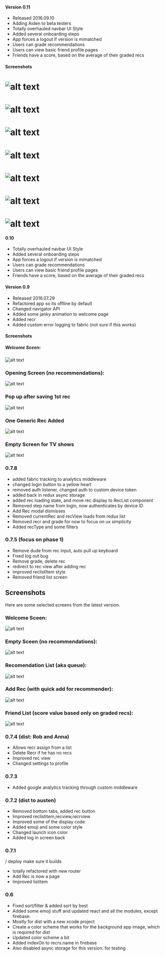 #### Version 0.11
- Released 2016.09.10
- Adding Aiden to beta testers
- Totally overhauled navbar UI Style
- Added several onboarding steps
- App forces a logout if version is mimatched
- Users can grade recommendations
- Users can view basic friend profile pages
- Friends have a score, based on the average of their graded recs

#### Screenshots

# ![alt text][welcome]
# ![alt text][empty]
# ![alt text][add]
# ![alt text][popup]
# ![alt text][list]
# ![alt text][rec]
# ![alt text][recr]

[welcome]: https://i.imgur.com/ZGOxN3A.png "Welcome Screen"
[empty]: https://i.imgur.com/M19oiwt.png "Empty Screen"
[add]: https://i.imgur.com/FrpA1P0.png "Add Rec"
[popup]: https://i.imgur.com/xCWU6XS.png "Popup"
[list]: https://i.imgur.com/3qlhbHF.png "Rec List"
[rec]: https://i.imgur.com/FEwOGvG.png "Rec View"
[recr]: https://i.imgur.com/dfDGREm.png "Recr View"

#### 0.10
- Totally overhauled navbar UI Style
- Added several onboarding steps
- App forces a logout if version is mimatched
- Users can grade recommendations
- Users can view basic friend profile pages
- Friends have a score, based on the average of their graded recs

#### Version 0.9
- Released 2016.07.29
- Refactored app so its offline by default
- Changed navigator API
- Added some janky animation to welcome page
- Added recr
- Added custom error logging to fabric (not sure if this works)

#### Screenshots

##### Welcome Sceen:
![alt text][welcome]
### Opening Screen (no recommendations):
![alt text][empty]
### Pop up after saving 1st rec
![alt text][first popup]
### One Generic Rec Added
![alt text][rec added]
### Empty Screen for TV shows
![alt text][empty tv list]

[welcome]: https://i.imgur.com/QxLSRpB.png "Welcome Screen"
[empty]: https://i.imgur.com/tcSGj5s.png "Empty Screen"
[first popup]: https://i.imgur.com/w8kfeiL.png "Popup"
[list]: https://i.imgur.com/bTAd5Ib.png "Rec List"
[rec added]: https://i.imgur.com/8DaqHMH.png "Rec Added"
[empty tv list]: https://i.imgur.com/nmfn4vo.png "Empty List"


### 0.7.8
 - added fabric tracking to analytics middleware
 - changed login button to a yellow heart
 - removed auth listener, changed auth to custom device token
 - added back in redux async storage
 - added rec loading state, and move rec display to RecList component
 - Removed step name from login, now authenticates by device ID
 - Add Rec modal dismisses
 - Removed currentRec and recView loads from redux list
 - Removed recr and grade for now to focus on ux simplicity
 - Added recType and some filters

### 0.7.5 (focus on phase 1)
 - Remove dude from rec input, auto pull up keyboard
 - Fixed log out bug
 - Remove grade, delete rec
 - redirect to rec view after adding rec
 - improved reclistItem style
 - Removed friend list screen

 ## Screenshots
Here are some selected screens from the latest version.
### Welcome Sceen:
![alt text][welcome]

### Empty Sceen (no recommendations):
![alt text][empty]

### Recomendation List (aka queue):
![alt text][list]

### Add Rec (with quick add for recommender):
![alt text][add rec]

### Friend List (score value based only on graded recs):
![alt text][friend list]

[welcome]: https://i.imgur.com/0rM849v.png "Welcome Screen"
[empty]: https://i.imgur.com/ONu91qL.png "Empty Screen"
[list]: https://i.imgur.com/bTAd5Ib.png "Rec List"
[add rec]: https://i.imgur.com/Rey2jLN.png "Rec Add"
[friend list]: https://i.imgur.com/nelxzjt.png "Friend List"


### 0.7.4 (dist: Rob and Anna)
 - Allows recr assign from a list
 - Delete Recr if he has no recs
 - Improved rec view
 - Changed settings to profile

### 0.7.3
 - Added google analytics tracking through custom middleware


### 0.7.2 (dist to austen)
 - Removed bottom tabs, added rec button
 - Improved reclistitem,recview,recrview
 - Improved some of the display code
 - Added emoji and some color style
 - Changed launch icon color
 - Added log in screen back

### 0.7.1
 / deploy make sure it builds
 - totally refactored with new router
 - Add Rec is now a page
 - Improved listitem


### 0.6
 - Fixed sort/filter & added sort by best
 - Added some emoji stuff and updated react and all the modules, except firebase.
 - Mostly for dist with a new xcode project
 - Create a color scheme that works for the background app image, which is required for dist
 - Updated color scheme a bit
 - Added indexOn to recrs.name in firebase
 - Also disabled async storage for this version. for testing
